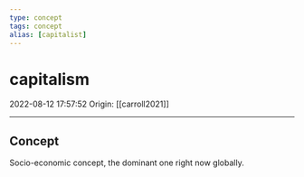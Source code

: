 ```yaml
---
type: concept
tags: concept
alias: [capitalist]
---
```


# capitalism

2022-08-12 17:57:52
Origin: [[carroll2021]]

---

## Concept

Socio-economic concept, the dominant one right now globally.
